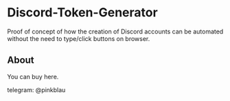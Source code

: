 # Discord-Token-Generator
Proof of concept of how the creation of Discord accounts can be automated without the need to type/click buttons on browser.

## About
You can buy here.

telegram: @pinkblau
